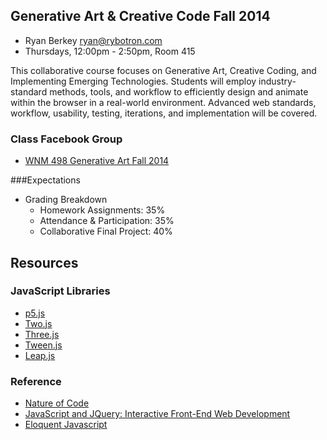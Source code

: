 Generative Art & Creative Code Fall 2014 
-------------------------------
* Ryan Berkey [ryan@rybotron.com](mailto:ryan@rybotron.com)
* Thursdays, 12:00pm - 2:50pm, Room 415

This collaborative course focuses on Generative Art, Creative Coding, and Implementing Emerging Technologies. Students will employ industry-standard methods, tools, and workflow to efficiently design and animate within the browser in a real-world environment. Advanced web standards, workflow, usability, testing, iterations, and implementation will be covered. 

### Class Facebook Group
* [WNM 498 Generative Art Fall 2014](https://www.facebook.com/groups/707648742623505/)

###Expectations
* Grading Breakdown
  * Homework Assignments: 35%
  * Attendance & Participation: 35%
  * Collaborative Final Project: 40%

Resources
---------
### JavaScript Libraries
* [p5.js](http://p5js.org/)
* [Two.js](http://jonobr1.github.io/two.js/)
* [Three.js](http://threejs.org/)
* [Tween.js](https://github.com/sole/tween.js/)
* [Leap.js](https://developer.leapmotion.com/leapjs/welcome)

### Reference
* [Nature of Code](http://natureofcode.com/)
* [JavaScript and JQuery: Interactive Front-End Web Development](http://javascriptbook.com/)
* [Eloquent Javascript](http://eloquentjavascript.net/)
